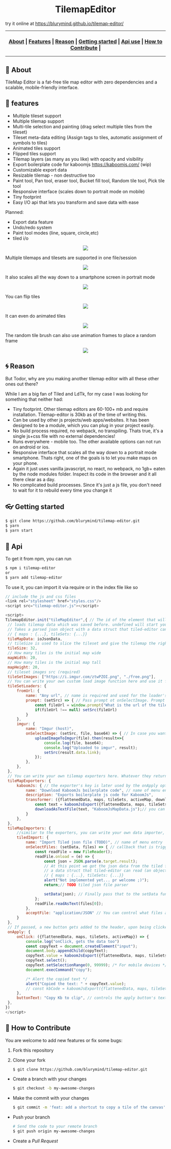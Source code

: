 <h1 align="center">TilemapEditor</h1>

try it online at https://blurymind.github.io/tilemap-editor/

---

<h3 align="center">
  <a href="#information_source-about">About</a>&nbsp;|
  <a href="#information_source-features">Features</a>&nbsp;|
  <a href="#interrobang-reason">Reason</a>&nbsp;|
  <a href="#link-getting-started">Getting started</a>&nbsp;|
  <a href="#link-api">Api use</a>&nbsp;|
  <a href="#link-how-to-contribute">How to Contribute</a>&nbsp;|
</h3>

---

## :space_invader: About

TileMap Editor is a fat-free tile map editor with zero dependencies and a scalable, mobile-friendly interface.

## :gift: features

- Multiple tileset support
- Multiple tilemap support
- Multi-tile selection and painting (drag select multiple tiles from the tileset)
- Tileset meta-data editing (Assign tags to tiles, automatic assignment of symbols to tiles)
- Animated tiles support
- Flipped tiles support
- Tilemap layers (as many as you like) with opacity and visibility
- Export boilerplate code for kaboomjs https://kaboomjs.com/ (wip)
- Customizable export data
- Resizable tilemap - non destructive too
- Paint tool, Pan tool, eraser tool, Bucket fill tool, Random tile tool, Pick tile tool
- Responsive interface (scales down to portrait mode on mobile)
- Tiny footprint 
- Easy I/O api that lets you transform and save data with ease

Planned:
- Export data feature
- Undo/redo system
- Paint tool modes (line, square, circle,etc)
- tiled i/o

<p align="center">
  <img src="screenshots/demo.gif" />
</p>

Multiple tilemaps and tilesets are supported in one file/session
<p align="center">
  <img src="screenshots/demo-tilemaps.gif" />
</p>

It also scales all the way down to a smartphone screen in portrait mode
 <p align="center">
  <img src="screenshots/mobile.png" />
</p>

You can flip tiles
 <p align="center">
  <img src="screenshots/flipTileOnX.gif" />
</p>

It can even do animated tiles
 <p align="center">
  <img src="screenshots/animatedTiles.gif" />
</p>

The random tile brush can also use animation frames to place a random frame 
 <p align="center">
  <img src="screenshots/randomTileFrame.gif" />
</p>

## :cyclone: Reason

But Todor, why are you making another tilemap editor with all these other ones out there?

While I am a big fan of Tiled and LdTk, for my case I was looking for something that neither had:
- Tiny footprint. Other tilemap editors are 60-100+ mb and require installation. Tilemap-editor is 30kb as of the time of writing this.
- Can be used by other js projects/web apps/websites. It has been designed to be a module, which you can plug in your project easily.
- No build process required, no webpack, no transpiling. Thats true, it's a single js+css file with no external dependencies!
- Runs everywhere - mobile too. The other available options can not run on android or ios.
- Responsive interface that scales all the way down to a portrait mode smartphone. Thats right, one of the goals is to let you make maps on your phone.
- Again it just uses vanilla javascript, no react, no webpack, no 1gb+ eaten by the node modules folder. Inspect its code in the browser and it all there clear as a day.
- No complicated build processes. Since it's just a js file, you don't need to wait for it to rebuild every time you change it

## :eyeglasses: Getting started

   ```bash
   $ git clone https://github.com/blurymind/tilemap-editor.git
   $ yarn
   $ yarn start
   ```

## :book: Api

To get it from npm, you can run

```bash
$ npm i tilemap-editor
or
$ yarn add tilemap-editor
```
  
To use it, you can import it via require or in the index file like so

   ```js
   // include the js and css files
<link rel="stylesheet" href="styles.css"/>
<script src="tilemap-editor.js"></script>

<script>
TilemapEditor.init("tileMapEditor",{ // The id of the element that will become the tilemap-editor (must exist in your dom)
    // loads tilemap data which was saved before. undefined will start you with an empty map.
    // Takes a parsed json object with a data struct that tiled-editor can read (an object with maps and tileSets):
    // { maps : {...}, tileSets: {...}}
    tileMapData: ioJsonData,
    // tileSize is used to slice the tileset and give the tilemap the right sized grid
    tileSize: 32,
    // How many tiles is the initial map wide
    mapWidth: 20,
    // How many tiles is the initial map tall
    mapHeight: 20,
    // tileset images src (required)
    tileSetImages: ["https://i.imgur.com/ztwPZOI.png", "./free.png"],
    // You can write your own custom load image function here and use it for the tileset src. If you dont, the base64 string will be used instead
    tileSetLoaders: {
        fromUrl: {
            name: "Any url", // name is required and used for the loader's title in the select menu
            prompt: (setSrc) => { // Pass prompt ot onSelectImage. Prompt lets you do anything without asking the user to select a file
                const fileUrl = window.prompt("What is the url of the tileset?", "https://i.imgur.com/ztwPZOI.png");
                if(fileUrl !== null) setSrc(fileUrl)
            }
        },
        imgur: {
            name: "Imgur (host)",
            onSelectImage: (setSrc, file, base64) => { // In case you want them to give you a file from the fs, you can do this instead of prompt
                uploadImageToImgur(file).then(result=>{
                    console.log(file, base64);
                    console.log("Uploaded to imgur", result);
                    setSrc(result.data.link);
                });
            },
        },
    },
    // You can write your own tilemap exporters here. Whatever they return will get added to the export data you get out when you trigger onAppy
    tileMapExporters: {
        kaboomJs: { // the exporter's key is later used by the onApply option
            name: "Download KaboomJs boilerplate code", // name of menu entry
            description: "Exports boilerplate js code for KaboomJs",
            transformer: ({flattenedData, maps, tileSets, activeMap, downloadAsTextFile})=> {
                const text = kaboomJsExport({flattenedData, maps, tileSets, activeMap});
                downloadAsTextFile(text, "KaboomJsMapData.js");// you can use this util method to get your text as a file
            }
        },
    },
    tileMapImporters: {
        //similar to the exporters, you can write your own data importer, which will then be added to the file menu
        tiledImport: {
            name: "Import Tiled json file (TODO)", // name of menu entry
            onSelectFiles: (setData, files) => { // callback that is triggered when file(s) are selected.
                const readFile = new FileReader();
                readFile.onload = (e) => {
                    const json = JSON.parse(e.target.result);
                    // At this point we got the json data from the tiled file. We need to convert it into
                    // a data struct that tiled-editor can read (an object with maps and tileSets):
                    // { maps : {...}, tileSets: {...}}
                    alert("Not implemented yet... pr welcome ;)");
                    return;// TODO tiled json file parser

                    setData(json); // Finally pass that to the setData function, which will load it into tiled-editor
                };
                readFile.readAsText(files[0]);
            },
            acceptFile: "application/JSON" // You can control what files are accepted
        }
    },
    // If passed, a new button gets added to the header, upon being clicked, you can get data from the tilemap editor and trigger events
    onApply: {
        onClick: ({flattenedData, maps, tileSets, activeMap}) => {
            console.log("onClick, gets the data too")
            const copyText = document.createElement("input");
            document.body.appendChild(copyText);
            copyText.value = kaboomJsExport({flattenedData, maps, tileSets, activeMap});
            copyText.select();
            copyText.setSelectionRange(0, 99999); /* For mobile devices */
            document.execCommand("copy");

            /* Alert the copied text */
            alert("Copied the text: " + copyText.value);
            // const kbCode = kaboomJsExport({flattenedData, maps, tileSets, activeMap});
        },
        buttonText: "Copy Kb to clip", // controls the apply button's text
    },
})
</script>
   ```
   

## :wrench: How to Contribute

You are welcome to add new features or fix some bugs:

1. Fork this repository

2. Clone your fork
   ```bash
   $ git clone https://github.com/blurymind/tilemap-editor.git
   ```

- Create a branch with your changes

  ```bash
  $ git checkout -b my-awesome-changes
  ```

- Make the commit with your changes

  ```bash
  $ git commit -m 'feat: add a shortcut to copy a tile of the canvas'
  ```

- Push your branch

  ```bash
  # Send the code to your remote branch
  $ git push origin my-awesome-changes
  ```

- Create a _Pull Request_
